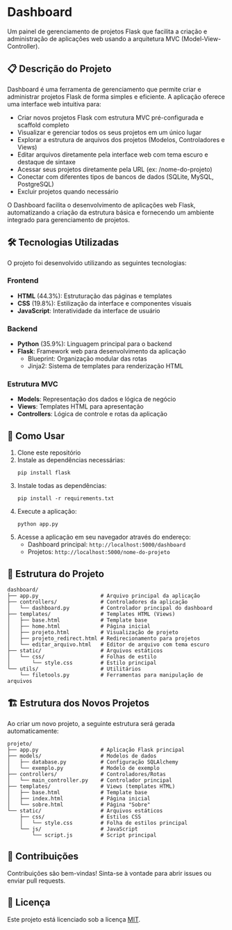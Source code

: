 # Dashboard

Um painel de gerenciamento de projetos Flask que facilita a criação e administração de aplicações web usando a arquitetura MVC (Model-View-Controller).

## 📋 Descrição do Projeto

Dashboard é uma ferramenta de gerenciamento que permite criar e administrar projetos Flask de forma simples e eficiente. A aplicação oferece uma interface web intuitiva para:

- Criar novos projetos Flask com estrutura MVC pré-configurada e scaffold completo
- Visualizar e gerenciar todos os seus projetos em um único lugar
- Explorar a estrutura de arquivos dos projetos (Modelos, Controladores e Views)
- Editar arquivos diretamente pela interface web com tema escuro e destaque de sintaxe
- Acessar seus projetos diretamente pela URL (ex: /nome-do-projeto)
- Conectar com diferentes tipos de bancos de dados (SQLite, MySQL, PostgreSQL)
- Excluir projetos quando necessário

O Dashboard facilita o desenvolvimento de aplicações web Flask, automatizando a criação da estrutura básica e fornecendo um ambiente integrado para gerenciamento de projetos.

## 🛠️ Tecnologias Utilizadas

O projeto foi desenvolvido utilizando as seguintes tecnologias:

### Frontend
- **HTML** (44.3%): Estruturação das páginas e templates
- **CSS** (19.8%): Estilização da interface e componentes visuais
- **JavaScript**: Interatividade da interface de usuário

### Backend
- **Python** (35.9%): Linguagem principal para o backend
- **Flask**: Framework web para desenvolvimento da aplicação
  - Blueprint: Organização modular das rotas
  - Jinja2: Sistema de templates para renderização HTML

### Estrutura MVC
- **Models**: Representação dos dados e lógica de negócio
- **Views**: Templates HTML para apresentação
- **Controllers**: Lógica de controle e rotas da aplicação

## 🚀 Como Usar

1. Clone este repositório
2. Instale as dependências necessárias:
   ```
   pip install flask
   ```
3. Instale todas as dependências:
   ```
   pip install -r requirements.txt
   ```
4. Execute a aplicação:
   ```
   python app.py
   ```
5. Acesse a aplicação em seu navegador através do endereço:
   - Dashboard principal: `http://localhost:5000/dashboard`
   - Projetos: `http://localhost:5000/nome-do-projeto`

## 📁 Estrutura do Projeto

```
dashboard/
├── app.py                    # Arquivo principal da aplicação
├── controllers/              # Controladores da aplicação
│   └── dashboard.py          # Controlador principal do dashboard
├── templates/                # Templates HTML (Views)
│   ├── base.html             # Template base
│   ├── home.html             # Página inicial
│   ├── projeto.html          # Visualização de projeto
│   ├── projeto_redirect.html # Redirecionamento para projetos
│   └── editar_arquivo.html   # Editor de arquivo com tema escuro
├── static/                   # Arquivos estáticos
│   └── css/                  # Folhas de estilo
│       └── style.css         # Estilo principal
└── utils/                    # Utilitários
    └── filetools.py          # Ferramentas para manipulação de arquivos
```

## 🏗️ Estrutura dos Novos Projetos

Ao criar um novo projeto, a seguinte estrutura será gerada automaticamente:

```
projeto/
├── app.py                    # Aplicação Flask principal
├── models/                   # Modelos de dados
│   ├── database.py           # Configuração SQLAlchemy
│   └── exemplo.py            # Modelo de exemplo
├── controllers/              # Controladores/Rotas
│   └── main_controller.py    # Controlador principal
├── templates/                # Views (templates HTML)
│   ├── base.html             # Template base
│   ├── index.html            # Página inicial
│   └── sobre.html            # Página "Sobre"
└── static/                   # Arquivos estáticos
    ├── css/                  # Estilos CSS
    │   └── style.css         # Folha de estilos principal
    └── js/                   # JavaScript
        └── script.js         # Script principal
```

## 🤝 Contribuições

Contribuições são bem-vindas! Sinta-se à vontade para abrir issues ou enviar pull requests.

## 📄 Licença

Este projeto está licenciado sob a licença [MIT](LICENSE).
